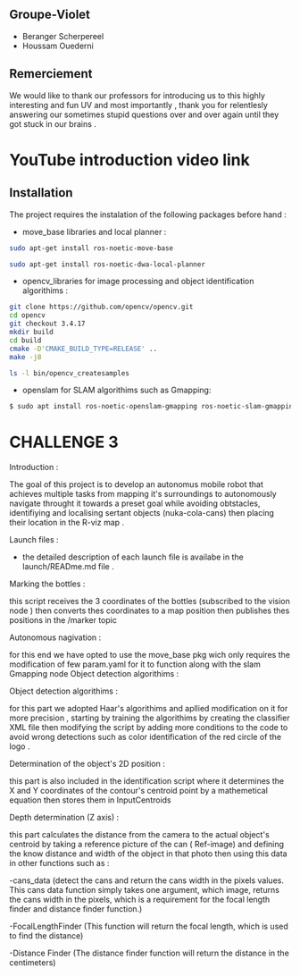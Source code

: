 
## Groupe-Violet

- Beranger Scherpereel
- Houssam Ouederni

## Remerciement 

We would like to thank our professors for introducing  us to this highly interesting and fun UV and most importantly , thank you for relentlesly answering our sometimes stupid questions over and over again until they got stuck in our brains .

# YouTube introduction video link 


## Installation

The project requires the instalation of the following packages before hand :

- move_base libraries and local planner :
```bash
sudo apt-get install ros-noetic-move-base

sudo apt-get install ros-noetic-dwa-local-planner
```
- opencv_libraries for image processing and object identification algorithims :
```bash
git clone https://github.com/opencv/opencv.git
cd opencv
git checkout 3.4.17
mkdir build
cd build
cmake -D'CMAKE_BUILD_TYPE=RELEASE' ..
make -j8

ls -l bin/opencv_createsamples
```
  - openslam for SLAM algorithims such as Gmapping:
```bash
$ sudo apt install ros-noetic-openslam-gmapping ros-noetic-slam-gmapping
```
    
# CHALLENGE 3 

Introduction :

The goal of this project is to develop an autonomus mobile robot that achieves multiple tasks from mapping it's surroundings to autonomously navigate throught 
it towards a preset goal while avoiding obtstacles, identifiying and localising sertant objects (nuka-cola-cans) then placing their location in the R-viz map .

Launch files :
- the detailed description of each launch file is availabe in the launch/READme.md file .

Marking the bottles :

this script receives the 3 coordinates of the bottles (subscribed to the vision node ) then converts thes coordinates to a map position then publishes thes positions in the /marker topic 

Autonomous nagivation :

for this end we have opted to use the move_base pkg wich only requires the modification of few param.yaml for it to function along with the slam Gmapping node 
Object detection algorithims :

Object detection algorithims :

for this part we adopted Haar's algorithims and apllied modification on it for more precision , starting by training the algorithims by creating the classifier XML file then modifying the script by adding more conditions to the code to avoid wrong detections such as color identification of the red circle of the logo . 

Determination of the object's 2D position :

this part is also included in the identification script where it determines the X and Y coordinates of the contour's centroid point by a mathemetical equation then stores them in InputCentroids

Depth determination (Z axis) :

this part calculates the distance from the camera to the actual object's centroid by taking a reference picture of the can ( Ref-image) and defining the know distance and width of the object in that photo then using this data in other functions such as :

-cans_data (detect the cans and return the cans width in the pixels values. This cans data function simply takes one argument, which image, returns the cans width in the pixels, which is a requirement for the focal length finder and distance finder function.)

-FocalLengthFinder (This function will return the focal length, which is used to find the distance)

-Distance Finder (The distance finder function will return the distance in the centimeters)


